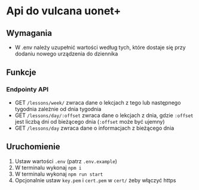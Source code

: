 # Api do vulcana uonet+

## Wymagania
  - W .env należy uzupełnić wartości według tych, które dostaje się przy dodaniu nowego urządzenia do dziennika

## Funkcje

### Endpointy API
  - GET `/lessons/week/` zwraca dane o lekcjach z tego lub następnego tygodnia zależnie od dnia tygodnia
  - GET `/lessons/day/:offset` zwraca dane o lekcjach z dnia, gdzie `:offset` jest liczbą dni od bieżącego dnia (`:offset` może być ujemny)
  - GET `/lessons/day` zwraca dane o informacjach z bieżącego dnia

## Uruchomienie
  1. Ustaw wartości `.env` (patrz `.env.example`)
  2. W terminalu wykonaj `npm i`
  3. W terminalu wykonaj `npm run start`
  4. Opcjonalnie ustaw `key.pem` i `cert.pem` w `cert/` żeby włączyć https